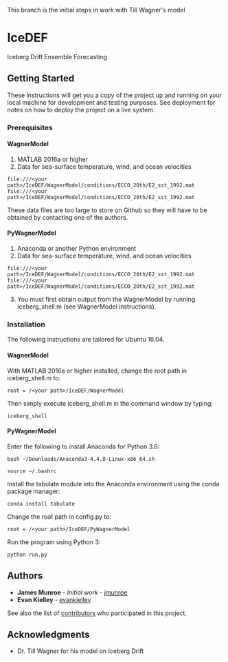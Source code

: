 This branch is the initial steps in work with Till Wagner's model

# IceDEF
Iceberg Drift Ensemble Forecasting

## Getting Started
These instructions will get you a copy of the project up and running on your local machine for development and testing purposes. See deployment for notes on how to deploy the project on a live system.

### Prerequisites

#### WagnerModel
1. MATLAB 2016a or higher
2. Data for sea-surface temperature, wind, and ocean velocities
```
file:///<your path>/IceDEF/WagnerModel/conditions/ECCO_20th/E2_sst_1992.mat
file:///<your path>/IceDEF/WagnerModel/conditions/ECCO_20th/E2_sst_1992.mat
```
These data files are too large to store on Github so they will have to be obtained by contacting one of the authors.

#### PyWagnerModel
1. Anaconda or another Python environment
2. Data for sea-surface temperature, wind, and ocean velocities
```
file:///<your path>/IceDEF/WagnerModel/conditions/ECCO_20th/E2_sst_1992.mat
file:///<your path>/IceDEF/WagnerModel/conditions/ECCO_20th/E2_sst_1992.mat
```
3. You must first obtain output from the WagnerModel by running iceberg_shell.m (see WagnerModel instructions).

### Installation
The following instructions are tailored for Ubuntu 16.04.

#### WagnerModel
With MATLAB 2016a or higher installed, change the root path in iceberg_shell.m to:
```
root = /<your path>/IceDEF/WagnerModel
```
Then simply execute iceberg_shell.m in the command window by typing:
```
iceberg_shell
```

#### PyWagnerModel
Enter the following to install Anaconda for Python 3.6:
```
bash ~/Downloads/Anaconda3-4.4.0-Linux-x86_64.sh
```
```
source ~/.bashrc
```
Install the tabulate module into the Anaconda environment using the conda package manager:
```
conda install tabulate
```
Change the root path in config.py to:
```
root = /<your path>/IceDEF/PyWagnerModel
```
Run the program using Python 3:
```
python run.py
```

<!---
### Viewing Output

#### PyWagnerModel



#### WagnerModel


## Built With

* [Dropwizard](http://www.dropwizard.io/1.0.2/docs/) - The web framework used
* [Maven](https://maven.apache.org/) - Dependency Management
* [ROME](https://rometools.github.io/rome/) - Used to generate RSS Feeds

--->

<!---
## Contributing

Please read [CONTRIBUTING.md](https://gist.github.com/PurpleBooth/b24679402957c63ec426) for details on our code of conduct, and the process for submitting pull requests to us.

## Versioning

We use [SemVer](http://semver.org/) for versioning. For the versions available, see the [tags on this repository](https://github.com/your/project/tags). 
--->

## Authors

* **James Munroe** - *Initial work* - [jmunroe](https://github.com/jmunroe)
* **Evan Kielley** - [evankielley](https://github.com/evankielley)

See also the list of [contributors](https://github.com/jmunroe/IceDEF/contributors) who participated in this project.

<!---
## License

This project is licensed under the MIT License - see the [LICENSE.md](LICENSE.md) file for details

--->

## Acknowledgments

* Dr. Till Wagner for his model on Iceberg Drift
